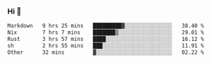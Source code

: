### Hi 👋

<!--START_SECTION:waka-->

```txt
Markdown   9 hrs 25 mins   █████████▓░░░░░░░░░░░░░░░   38.40 %
Nix        7 hrs 7 mins    ███████▒░░░░░░░░░░░░░░░░░   29.01 %
Rust       3 hrs 57 mins   ████░░░░░░░░░░░░░░░░░░░░░   16.12 %
sh         2 hrs 55 mins   ███░░░░░░░░░░░░░░░░░░░░░░   11.91 %
Other      32 mins         ▓░░░░░░░░░░░░░░░░░░░░░░░░   02.22 %
```

<!--END_SECTION:waka-->
